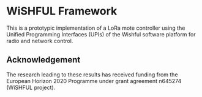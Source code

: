 
WiSHFUL Framework
=================

This is a prototypic implementation of a LoRa mote controller using the Unified Programming Interfaces (UPIs) of the Wishful software platform for radio and network control.




## Acknowledgement

The research leading to these results has received funding from the European Horizon 2020 Programme under grant 
agreement n645274 (WiSHFUL project).